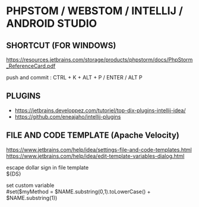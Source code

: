 # PHPSTOM / WEBSTOM / INTELLIJ / ANDROID STUDIO

## SHORTCUT (FOR WINDOWS)

<https://resources.jetbrains.com/storage/products/phpstorm/docs/PhpStorm_ReferenceCard.pdf>

push and commit  : CTRL + K + ALT + P / ENTER /  ALT P

## PLUGINS

-   <https://jetbrains.developpez.com/tutoriel/top-dix-plugins-intellij-idea/>
-   <https://github.com/eneajaho/intellij-plugins>

## FILE AND CODE TEMPLATE (Apache Velocity)

<https://www.jetbrains.com/help/idea/settings-file-and-code-templates.html>  
<https://www.jetbrains.com/help/idea/edit-template-variables-dialog.html>

escape dollar sign in file template  
${DS}

set custom variable  
#set($myMethod = $NAME.substring(0,1).toLowerCase() + $NAME.substring(1))
